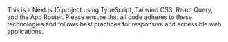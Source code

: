 <!-- Use this file to provide workspace-specific custom instructions to Copilot. For more details, visit https://code.visualstudio.com/docs/copilot/copilot-customization#_use-a-githubcopilotinstructionsmd-file -->

This is a Next.js 15 project using TypeScript, Tailwind CSS, React Query, and the App Router. Please ensure that all code adheres to these technologies and follows best practices for responsive and accessible web applications.
